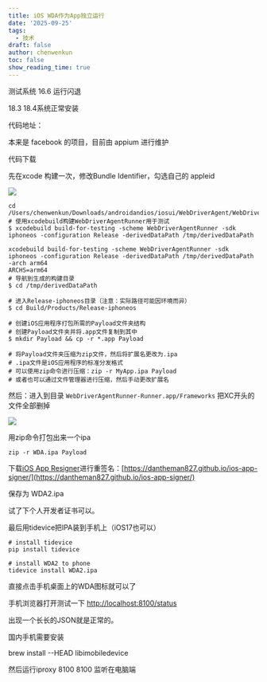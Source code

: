 ```yaml
---
title: iOS WDA作为App独立运行
date: '2025-09-25'
tags:
  - 技术
draft: false
author: chenwenkun
toc: false
show_reading_time: true
---
```

测试系统 16.6 运行闪退

18.3 18.4系统正常安装

代码地址：

本来是 facebook 的项目，目前由 appium 进行维护

代码下载

先在xcode 构建一次，修改Bundle Identifier，勾选自己的 appleid

![](https://prod-files-secure.s3.us-west-2.amazonaws.com/c205fb54-92b2-4987-8be3-972b67d27acc/cb756a73-27bc-4b0d-951a-858df3344b59/image.png?X-Amz-Algorithm=AWS4-HMAC-SHA256&X-Amz-Content-Sha256=UNSIGNED-PAYLOAD&X-Amz-Credential=ASIAZI2LB466U7E7HA6T%2F20250929%2Fus-west-2%2Fs3%2Faws4_request&X-Amz-Date=20250929T005142Z&X-Amz-Expires=3600&X-Amz-Security-Token=IQoJb3JpZ2luX2VjEEAaCXVzLXdlc3QtMiJHMEUCICUgVGzmNrtSFnbAdbdBEs6KavRF8qBzQB7OEYYt4wahAiEArD5Sqj9%2BFoNsWfNZTItuxFYZs9CcnciZ5CHQGlkQY5sqiAQIyf%2F%2F%2F%2F%2F%2F%2F%2F%2F%2FARAAGgw2Mzc0MjMxODM4MDUiDGm13rKhZax0BvLCWSrcA4hqbChjK0PPRMAE9fvL%2FRqb42jbnWojsjuOnfnGOEhGRSY1fiCGRPjz4ByE1guT65Hlyk7yzDbd63zIoOOnefx2a1uVakRY0crCL0LQdn1BpfuRpO5OaNBi17%2FiOmaG5EXh71K9OlyinalFBgPhezCescIYn2W%2BkKVvbJQDYN3pj4zv7xub%2F83tYiesiTKK041vFi%2B5JRdeNgvX7W%2BBv0RBDfwNXbc3HKA%2F1vGiweJA%2FKMo6liup9MEM7Xx4LS7%2FemJyuRQqDaUzl7g%2BImRZOHRR4bXaxyzlfXeDMDelMYYRE0SGyn7NaGDx8zvaVGta6UJP1%2FureTWwBh5RD6JEBF8eCUcaE%2B72rlilbfFzuq%2BFyFJ69ZYFytiJ71vP5R32GIywTZqSqXR%2BFnsIcHgPVzbna%2B1WQ4xaqoXfYX7XDIAi%2Ba6%2FCSr9INsd98JpPIkK5LNR6BB5hKPZlRTfpldZuiftR5QeNIXpoDohEEj80UVsPeCqNmZsVm7yWOaCcavvgxGbqnQ4kYX7NgODNKNywqJuYgyIX%2BejsoaNfAZ5lWVwE6wZ6KlI0OIu3kZhbCM83yOyrWGFOXKSKvVgUiU0uQnA8aald0k6WmCEq9WPpryhyq87pAl3g7frkOFMOKY58YGOqUBdt8hQIntvdlBTDCQFxeQGyit7GBfWvh%2FJTY7wFdB0ttEn0z1guc4nGGfLzTw8X%2BnEAcRFyLcANuhR22zjBVNb4yeHKRZA7Go2vUp3JTdUSVXIKtH%2BXTQsFFHz6yybUWhUsFOdUt%2Bpk%2Fvz8qY7UcnnhGKC6vWuzZdglK%2FLujI9PDN0vOx2YqhQcKjj%2BKH7Muk6lHNgkCWpFeekYGPQYfKGfWLWjMm&X-Amz-Signature=63b430a1db2fd346f1bf50879a512b54c18317d6bbe9662c22ece7a416e9d2d1&X-Amz-SignedHeaders=host&x-amz-checksum-mode=ENABLED&x-id=GetObject)

```shell
cd /Users/chenwenkun/Downloads/androidandios/iosui/WebDriverAgent/WebDriverAgent
# 使用xcodebuild构建WebDriverAgentRunner用于测试
$ xcodebuild build-for-testing -scheme WebDriverAgentRunner -sdk iphoneos -configuration Release -derivedDataPath /tmp/derivedDataPath

xcodebuild build-for-testing -scheme WebDriverAgentRunner -sdk iphoneos -configuration Release -derivedDataPath /tmp/derivedDataPath -arch arm64
ARCHS=arm64
# 导航到生成的构建目录
$ cd /tmp/derivedDataPath

# 进入Release-iphoneos目录（注意：实际路径可能因环境而异）
$ cd Build/Products/Release-iphoneos

# 创建iOS应用程序打包所需的Payload文件夹结构
# 创建Payload文件夹并将.app文件复制到其中
$ mkdir Payload && cp -r *.app Payload

# 将Payload文件夹压缩为zip文件，然后将扩展名更改为.ipa
# .ipa文件是iOS应用程序的标准分发格式
# 可以使用zip命令进行压缩：zip -r MyApp.ipa Payload
# 或者也可以通过文件管理器进行压缩，然后手动更改扩展名
```

然后：进入到目录 `WebDriverAgentRunner-Runner.app/Frameworks` 把XC开头的文件全部删掉

![](https://prod-files-secure.s3.us-west-2.amazonaws.com/c205fb54-92b2-4987-8be3-972b67d27acc/358b8d2b-1bfe-4fb9-beb5-83e1de5f201e/image.png?X-Amz-Algorithm=AWS4-HMAC-SHA256&X-Amz-Content-Sha256=UNSIGNED-PAYLOAD&X-Amz-Credential=ASIAZI2LB466U7E7HA6T%2F20250929%2Fus-west-2%2Fs3%2Faws4_request&X-Amz-Date=20250929T005142Z&X-Amz-Expires=3600&X-Amz-Security-Token=IQoJb3JpZ2luX2VjEEAaCXVzLXdlc3QtMiJHMEUCICUgVGzmNrtSFnbAdbdBEs6KavRF8qBzQB7OEYYt4wahAiEArD5Sqj9%2BFoNsWfNZTItuxFYZs9CcnciZ5CHQGlkQY5sqiAQIyf%2F%2F%2F%2F%2F%2F%2F%2F%2F%2FARAAGgw2Mzc0MjMxODM4MDUiDGm13rKhZax0BvLCWSrcA4hqbChjK0PPRMAE9fvL%2FRqb42jbnWojsjuOnfnGOEhGRSY1fiCGRPjz4ByE1guT65Hlyk7yzDbd63zIoOOnefx2a1uVakRY0crCL0LQdn1BpfuRpO5OaNBi17%2FiOmaG5EXh71K9OlyinalFBgPhezCescIYn2W%2BkKVvbJQDYN3pj4zv7xub%2F83tYiesiTKK041vFi%2B5JRdeNgvX7W%2BBv0RBDfwNXbc3HKA%2F1vGiweJA%2FKMo6liup9MEM7Xx4LS7%2FemJyuRQqDaUzl7g%2BImRZOHRR4bXaxyzlfXeDMDelMYYRE0SGyn7NaGDx8zvaVGta6UJP1%2FureTWwBh5RD6JEBF8eCUcaE%2B72rlilbfFzuq%2BFyFJ69ZYFytiJ71vP5R32GIywTZqSqXR%2BFnsIcHgPVzbna%2B1WQ4xaqoXfYX7XDIAi%2Ba6%2FCSr9INsd98JpPIkK5LNR6BB5hKPZlRTfpldZuiftR5QeNIXpoDohEEj80UVsPeCqNmZsVm7yWOaCcavvgxGbqnQ4kYX7NgODNKNywqJuYgyIX%2BejsoaNfAZ5lWVwE6wZ6KlI0OIu3kZhbCM83yOyrWGFOXKSKvVgUiU0uQnA8aald0k6WmCEq9WPpryhyq87pAl3g7frkOFMOKY58YGOqUBdt8hQIntvdlBTDCQFxeQGyit7GBfWvh%2FJTY7wFdB0ttEn0z1guc4nGGfLzTw8X%2BnEAcRFyLcANuhR22zjBVNb4yeHKRZA7Go2vUp3JTdUSVXIKtH%2BXTQsFFHz6yybUWhUsFOdUt%2Bpk%2Fvz8qY7UcnnhGKC6vWuzZdglK%2FLujI9PDN0vOx2YqhQcKjj%2BKH7Muk6lHNgkCWpFeekYGPQYfKGfWLWjMm&X-Amz-Signature=422528b8afad37fc0cc270f5c10b9e4032fbe37881a0561741b4b5fe008916bd&X-Amz-SignedHeaders=host&x-amz-checksum-mode=ENABLED&x-id=GetObject)

用zip命令打包出来一个ipa

```shell
zip -r WDA.ipa Payload
```

下载[iOS App Resigner](https://zhida.zhihu.com/search?content_id=237756070&content_type=Article&match_order=1&q=iOS%20App%20Resigner&zd_token=eyJhbGciOiJIUzI1NiIsInR5cCI6IkpXVCJ9.eyJpc3MiOiJ6aGlkYV9zZXJ2ZXIiLCJleHAiOjE3NDQzNTQ0ODAsInEiOiJpT1MgQXBwIFJlc2lnbmVyIiwiemhpZGFfc291cmNlIjoiZW50aXR5IiwiY29udGVudF9pZCI6MjM3NzU2MDcwLCJjb250ZW50X3R5cGUiOiJBcnRpY2xlIiwibWF0Y2hfb3JkZXIiOjEsInpkX3Rva2VuIjpudWxsfQ.XGwOKX0ujlvhojSuRT3SlA0sDFnQK-FxDJr60CX6YqU&zhida_source=entity)进行重签名：[https://dantheman827.github.io/ios-app-signer/](https://dantheman827.github.io/ios-app-signer/)

保存为 WDA2.ipa

试了下个人开发者证书可以。

最后用tidevice把IPA装到手机上（iOS17也可以）

```shell
# install tidevice
pip install tidevice

# install WDA2 to phone
tidevice install WDA2.ipa
```

直接点击手机桌面上的WDA图标就可以了

手机浏览器打开测试一下 [http://localhost:8100/status](http://localhost:8100/status)

出现一个长长的JSON就是正常的。

国内手机需要安装

brew install --HEAD libimobiledevice

然后运行iproxy 8100 8100 监听在电脑端
